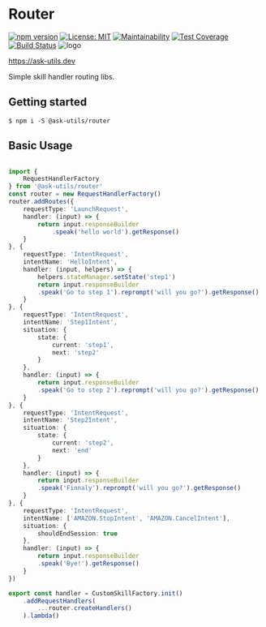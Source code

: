 # Router
[![npm version](https://badge.fury.io/js/%40ask-utils%2Frouter.svg)](https://badge.fury.io/js/%40ask-utils%2Frouter)
[![License: MIT](https://img.shields.io/badge/License-MIT-yellow.svg)](https://opensource.org/licenses/MIT)
[![Maintainability](https://api.codeclimate.com/v1/badges/c17851759423ce151b9e/maintainability)](https://codeclimate.com/github/ask-utils/ask-utils/maintainability)
[![Test Coverage](https://api.codeclimate.com/v1/badges/c17851759423ce151b9e/test_coverage)](https://codeclimate.com/github/ask-utils/ask-utils/test_coverage)
[![Build Status](https://travis-ci.org/ask-utils/ask-utils.svg?branch=master)](https://travis-ci.org/ask-utils/ask-utils)
![logo](https://ask-utils.dev/static/9cbabc261164aba75a5d7e32d0e53371/8a651/youtube_profile_image.png)

https://ask-utils.dev

Simple skill handler routing libs.

## Getting started

```
$ npm i -S @ask-utils/router
```

## Basic Usage

```typescript

import {
    RequestHandlerFactory
} from '@ask-utils/router'
const router = new RequestHandlerFactory()
router.addRoutes({
    requestType: 'LaunchRequest',
    handler: (input) => {
        return input.responseBuilder
            .speak('hello world').getResponse()
    }
}, {
    requestType: 'IntentRequest',
    intentName: 'HelloIntent',
    handler: (input, helpers) => {
        helpers.stateManager.setState('step1')
        return input.responseBuilder
        .speak('Go to step 1').reprompt('will you go?').getResponse()
    }
}, {
    requestType: 'IntentRequest',
    intentName: 'Step1Intent',
    situation: {
        state: {
            current: 'step1',
            next: 'step2'
        }
    },
    handler: (input) => {
        return input.responseBuilder
        .speak('Go to step 2').reprompt('will you go?').getResponse()
    }
}, {
    requestType: 'IntentRequest',
    intentName: 'Step2Intent',
    situation: {
        state: {
            current: 'step2',
            next: 'end'
        }
    },
    handler: (input) => {
        return input.responseBuilder
        .speak('Finnaly').reprompt('will you go?').getResponse()
    }
}, {
    requestType: 'IntentRequest',
    intentName: ['AMAZON.StopIntent', 'AMAZON.CancelIntent'],
    situation: {
        shouldEndSession: true
    },
    handler: (input) => {
        return input.responseBuilder
        .speak('Bye!').getResponse()
    }
})

export const handler = CustomSkillFactory.init()
    .addRequestHandlers(
        ...router.createHandlers()
    ).lambda()
```